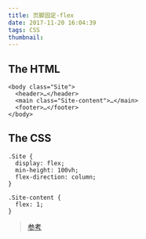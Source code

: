 ```yaml
---
title: 页脚固定-flex
date: 2017-11-20 16:04:39
tags: CSS
thumbnail:
---
```



## The HTML

```
<body class="Site">
  <header>…</header>
  <main class="Site-content">…</main>
  <footer>…</footer>
</body>
```

## The CSS

```
.Site {
  display: flex;
  min-height: 100vh;
  flex-direction: column;
}

.Site-content {
  flex: 1;
}
```

>[参考](https://philipwalton.github.io/solved-by-flexbox/demos/sticky-footer/)
